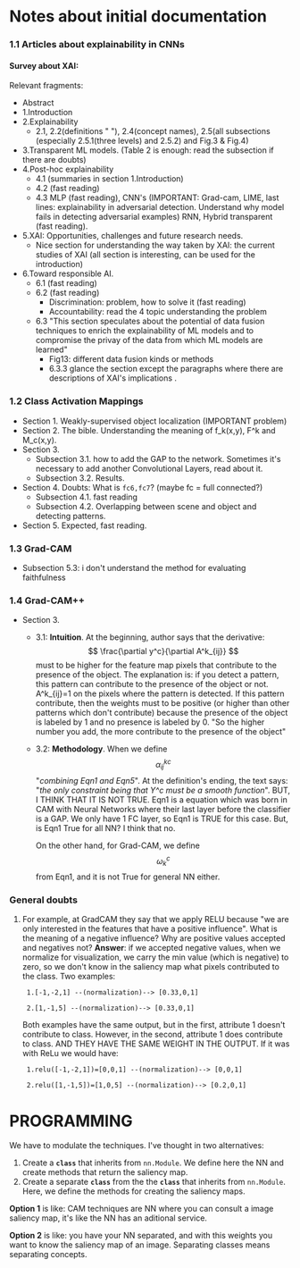 # Notes about initial documentation

### 1.1 Articles about explainability in CNNs

#### Survey about XAI:

Relevant fragments:

- Abstract
- 1.Introduction
- 2.Explainability
  - 2.1, 2.2(definitions " "), 2.4(concept names), 2.5(all subsections (especially 2.5.1(three levels) and 2.5.2) and Fig.3 & Fig.4)
- 3.Transparent ML models. (Table 2 is enough: read the subsection if there are doubts)
- 4.Post-hoc explainability
  - 4.1 (summaries in section 1.Introduction)
  - 4.2 (fast reading)
  - 4.3 MLP (fast reading), CNN's (IMPORTANT: Grad-cam, LIME, last lines: explainability in adversarial detection. Understand why model fails in detecting adversarial examples) RNN, Hybrid transparent (fast reading).
- 5.XAI: Opportunities, challenges and future research needs.
  - Nice section for understanding the way taken by XAI: the current studies of XAI (all section is interesting, can be used for the introduction)
- 6.Toward responsible AI.
  - 6.1  (fast reading)
  - 6.2 (fast reading)
    - Discrimination: problem, how to solve it (fast reading)
    - Accountability: read the 4 topic understanding the problem
  - 6.3 "This section speculates about the potential of data fusion techniques to enrich the explainability of ML models and to compromise the privay of the data from which ML models are learned"
    - Fig13: different data fusion kinds or methods
    - 6.3.3 glance the section except the paragraphs where there are descriptions of XAI's implications .



### 1.2 Class Activation Mappings

- Section 1. Weakly-supervised object localization (IMPORTANT problem)
- Section 2. The bible. Understanding the meaning of f_k(x,y), F^k and M_c(x,y).
- Section 3.
  - Subsection 3.1. how to add the GAP to the network. Sometimes it's necessary to add another Convolutional Layers, read about it.
  - Subsection 3.2. Results.
- Section 4. Doubts: What is `fc6,fc7`? (maybe fc = full connected?)
  - Subsection 4.1. fast reading
  - Subsection 4.2. Overlapping between scene and object and detecting patterns.
- Section 5. Expected, fast reading.



### 1.3 Grad-CAM

- Subsection 5.3: i don't understand the method for evaluating faithfulness



### 1.4 Grad-CAM++

- Section 3.

  - 3.1: **Intuition**. At the beginning, author says that the derivative: 
    $$
    \frac{\partial y^c}{\partial A^k_{ij}}
    $$
    must to be higher for the feature map pixels that contribute to the presence of the object. The explanation is: if you detect a pattern, this pattern can contribute to the presence of the object or not. A^k_{ij}=1 on the pixels where the pattern is detected. If this pattern contribute, then the weights must to be positive (or higher than other patterns which don't contribute) because the presence of the object is labeled by 1 and no presence is labeled by 0. "So the higher number you add, the more contribute to the presence of the object"

  - 3.2: **Methodology**. When we define
    $$
    \alpha_{ij}^{kc}
    $$
    "_combining Eqn1 and Eqn5_". At the definition's ending, the text says: "_the only constraint being that Y^c must be a smooth function_". BUT, I THINK THAT IT IS NOT TRUE. Eqn1 is a equation which was born in CAM with Neural Networks where their last layer before the classifier is a GAP. We only have 1 FC layer, so Eqn1 is TRUE for this case. But, is Eqn1 True for all NN? I think that no.

    On the other hand, for Grad-CAM, we define $$ \omega_k^c $$ from Eqn1, and it is not True for general NN either.



### General doubts

1. For example, at GradCAM they say that we apply RELU because "we are only interested in the features that have a positive influence". What is the meaning of a negative influence? Why are positive values  accepted and negatives not? **Answer**: if we accepted negative values, when we normalize for visualization, we carry the min value (which is negative) to zero, so we don't know in the saliency map what pixels contributed to the class. Two examples:

        1.[-1,-2,1] --(normalization)--> [0.33,0,1]

        2.[1,-1,5] --(normalization)--> [0.33,0,1]

    Both examples have the same output, but in the first, attribute 1 doesn't contribute to class. However, in the second, attribute 1 does contribute to class. AND THEY HAVE THE SAME WEIGHT IN THE OUTPUT.
    If it was with ReLu we would have:
    
        1.relu([-1,-2,1])=[0,0,1] --(normalization)--> [0,0,1]

        2.relu([1,-1,5])=[1,0,5] --(normalization)--> [0.2,0,1]



# PROGRAMMING
We have to modulate the techniques. I've thought in two alternatives:

1. Create a **`class`** that inherits from `nn.Module`. We define here the NN and create methods that return the saliency map.
2. Create a separate **`class`** from the the **`class`** that inherits from `nn.Module`. Here, we define the methods for creating the saliency maps.

**Option 1** is like: CAM techniques are NN where you can consult a image saliency map, it's like the NN has an aditional service.

**Option 2** is like: you have your NN separated, and with this weights you want to know the saliency map of an image. Separating classes means separating concepts.